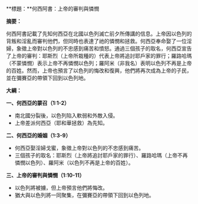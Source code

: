 **標題：**何西阿書：上帝的審判與憐憫

**摘要：**

何西阿書記載了先知何西亞在北國以色列滅亡前夕所傳講的信息。上帝因以色列的背叛和淫亂而審判他們，但同時也表達了祂的憐憫和拯救。何西亞奉命娶了一位淫婦，象徵上帝對以色列的不忠感到痛苦和憤怒。通過三個孩子的取名，何西亞宣告了上帝的審判：耶斯烈（上帝所栽種的）代表上帝將追討耶戶家的罪行；羅路哈瑪（不蒙憐憫）表示上帝不再憐憫以色列；羅阿米（非我名）表明以色列不再是上帝的百姓。然而，上帝也預言了以色列的悔改和復興，他們將再次成為上帝的子民，並在彌賽亞的帶領下回到以色列地。

**大綱：**

**一、何西亞的蒙召（1:1-2）**
* 南北國分裂後，以色列陷入軟弱和外敵入侵。
* 上帝差派何西亞（耶和華拯救）為先知。

**二、何西亞的婚姻（1:3-9）**
* 何西亞娶淫婦戈蜜，象徵上帝對以色列的不忠感到痛苦。
* 三個孩子的取名：耶斯烈（上帝將追討耶戶家的罪行）、羅路哈瑪（上帝不再憐憫以色列）、羅阿米（以色列不再是上帝的百姓）。

**三、上帝的審判與憐憫（1:10-11）**
* 以色列將被擄，但上帝預言他們將悔改。
* 猶大與以色列將一同聚集，在彌賽亞的帶領下回到以色列地。